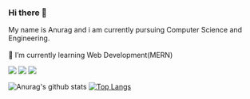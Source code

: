 ### Hi there 👋 
  
  My name is Anurag and i am currently pursuing Computer Science and Engineering.<br/><br/>
 🌱 I’m currently learning Web Development(MERN)<br/>
 
 <a href="https://www.linkedin.com/in/insideall/
" target="_blank"><img src="https://img.shields.io/badge/LinkedIn-0077B5?style=for-the-badge&logo=linkedin&logoColor=white" 
 /></a>
 <a href="mailto:anuragcooldavkh@gmail.com/
" target="_blank"><img src="https://img.shields.io/badge/Gmail-D14836?style=for-the-badge&logo=gmail&logoColor=white" 
 /></a>
 <a href="https://www.instagram.com/dark__.matter/
" target="_blank"><img src="https://img.shields.io/badge/Instagram-E4405F?style=for-the-badge&logo=instagram&logoColor=white" 
 /></a>

 <!--

 👯 I’m looking to collaborate on ...
 🤔 I’m looking for help with ...
 💬 Ask me about ...
 📫 How to reach me: ...
 😄 Pronouns: ...
 ⚡ Fun fact: ...
 -->
![Anurag's github stats](https://github-readme-stats.vercel.app/api?username=Anuragcool&show_icons=true&theme=vue)
[![Top Langs](https://github-readme-stats.vercel.app/api/top-langs/?username=Anuragcool&layout=compact)](https://github.com/anuraghazra/github-readme-stats)

<!--
**AnuragCool/Anuragcool** is a ✨ _special_ ✨ repository because its `README.md` (this file) appears on your GitHub profile.

Here are some ideas to get you started:

- 🔭 I’m currently working on ...
- 🌱 I’m currently learning ...
- 👯 I’m looking to collaborate on ...
- 🤔 I’m looking for help with ...
- 💬 Ask me about ...
- 📫 How to reach me: ...
- 😄 Pronouns: ...
- ⚡ Fun fact: ...
-->
